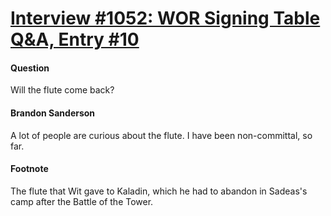 # [Interview #1052: WOR Signing Table Q&A, Entry #10](https://www.theoryland.com/intvmain.php?i=1052#10)

#### Question

Will the flute come back?

#### Brandon Sanderson

A lot of people are curious about the flute. I have been non-committal, so far.

#### Footnote

The flute that Wit gave to Kaladin, which he had to abandon in Sadeas's camp after the Battle of the Tower.

